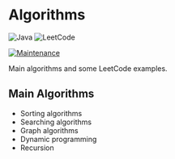 # Algorithms

![Java](https://img.shields.io/badge/java-%23ED8B00.svg?style=for-the-badge&logo=openjdk&logoColor=white) ![LeetCode](https://img.shields.io/badge/LeetCode-000000?style=for-the-badge&logo=LeetCode&logoColor=#d16c06)

[![Maintenance](https://img.shields.io/badge/Maintained%3F-yes-green.svg)](https://GitHub.com/Naereen/StrapDown.js/graphs/commit-activity)

Main algorithms and some LeetCode examples.

## Main Algorithms

- Sorting algorithms
- Searching algorithms
- Graph algorithms
- Dynamic programming
- Recursion
